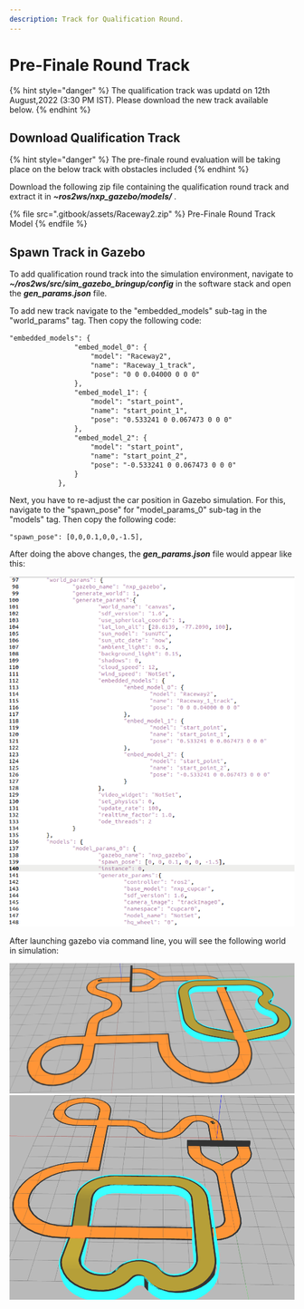 ```yaml
---
description: Track for Qualification Round.
---
```


# Pre-Finale Round Track

{% hint style="danger" %}
The qualification track was updatd on 12th August,2022 (3:30 PM IST). Please download the new track available below. 
{% endhint %}

## Download Qualification Track

{% hint style="danger" %}
The pre-finale round evaluation will be taking place on the below track with obstacles included
{% endhint %}


Download the following zip file containing the qualification round track and extract it in _**\~ros2ws/nxp_gazebo/models/**_ .

{% file src=".gitbook/assets/Raceway2.zip" %}
Pre-Finale Round Track Model
{% endfile %}

## Spawn Track in Gazebo

To add qualification round track into the simulation environment, navigate to _**\~/ros2ws/src/sim\_gazebo\_bringup/config**_ in the software stack and open the _**gen\_params.json**_ file.

To add new track navigate to the "embedded\_models" sub-tag in the "world\_params" tag. Then copy the following code:

```
"embedded_models": {
				"embed_model_0": {
					"model": "Raceway2",
					"name": "Raceway_1_track",
					"pose": "0 0 0.04000 0 0 0"
				},
				"embed_model_1": {
					"model": "start_point",
					"name": "start_point_1",
					"pose": "0.533241 0 0.067473 0 0 0"
				},
				"embed_model_2": {
					"model": "start_point",
					"name": "start_point_2",
					"pose": "-0.533241 0 0.067473 0 0 0"
				}			
			},
```
 
Next, you have to re-adjust the car position in Gazebo simulation. For this, navigate to the "spawn\_pose" for "model\_params\_0" sub-tag in the "models" tag. Then  copy the following code:

```
"spawn_pose": [0,0,0.1,0,0,-1.5],
```

After doing the above changes, the _**gen\_params.json**_ file would appear like this:
 
![](<.gitbook/assets/change_in_config_file.png>)


 After launching gazebo via command line, you will see the following world in simulation:

![](<.gitbook/assets/prefinale_track_2.png>)
![](<.gitbook/assets/prefinale_track_1.png>)
